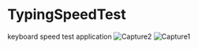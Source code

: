# TypingSpeedTest
keyboard speed test application
![Capture2](https://github.com/user-attachments/assets/c2123e20-20d8-40d7-967d-289ce6541bb5)
![Capture1](https://github.com/user-attachments/assets/0cacd179-d8d8-48a3-81d8-90292bebdb50)
